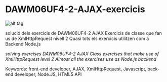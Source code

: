 # DAWM06UF4-2-AJAX-exercicis

![alt tag](https://github.com/sergigrau/DAWM06UF1234-HTML5-material/blob/master/imatges/logo.png)

<p>
solució dels exercicis de DAWM06UF4-2 AJAX
Exercicis de classe que fan us de XmlHttpRequest nivell 2
Quasi tots els exercicis utilitzen com a Backend Node.js
</p>
<p>
<i>
solving exercises DAWM06UF4-2 AJAX
Class exercises that make use of XmlHttpRequest level 2
Almost all the exercises use as Node.js backend
</i>
</p>
<p>
Keywords: front-end developer, AJAX, XmlHttpRequest, Javascript, back-end developer, Node.JS, HTML5 API
</p>
